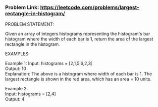 ### Problem Link: https://leetcode.com/problems/largest-rectangle-in-histogram/

PROBLEM STATEMENT:

Given an array of integers histograms representing the histogram's bar histogram where the width of each bar is 1, return
the area of the largest rectangle in the histogram.

EXAMPLES:

Example 1:
Input: histograms = [2,1,5,6,2,3] <br>
Output: 10 <br>
Explanation: The above is a histogram where width of each bar is 1.
The largest rectangle is shown in the red area, which has an area = 10 units.

Example 2: <br>
Input: histograms = [2,4] <br>
Output: 4